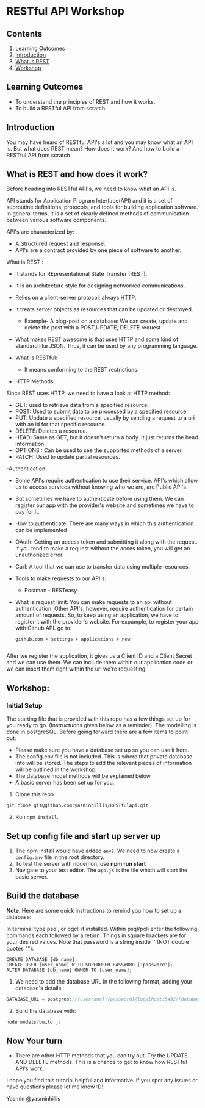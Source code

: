 



# RESTful API Workshop

## Contents
1. [Learning Outcomes](#learning-outcomes)
2. [Introduction](#introduction)
3. [What is REST](#what-is-REST-and-how-does-it-work)
4. [Workshop](#workshop)

## Learning Outcomes
* To understand the principles of REST and how it works.
* To build a RESTful API from scratch.

## Introduction
You may have heard of RESTful API's a lot and you may know what an API is. But
what does REST mean? How does it work? And how to build a RESTful API from scratch




## What is REST and how does it work?


Before heading into RESTful API's, we need to know what an API is.

API stands for Application Program Interface(API) and it is a set of subroutine
 definitions, protocols, and tools for building application software. In general
  terms, it is a set of clearly defined methods of communication between various
  software components.

API's are characterized by:

- A Structured request and response.
- API's are a contract provided by one piece of software to another.

What is REST :
- It stands for  REpresentational State Transfer (REST).
- It is an architecture style for designing networked communications.
- Relies on a client-server protocol, always HTTP.
- It treats server objects as resources that can be updated or destroyed.
  - Example- A blog-post on a database:
      We can create, update and delete the post with a POST,UPDATE, DELETE request
- What makes REST awesome is that uses HTTP and some kind of standard like JSON.
 Thus, it can be used by any programming language.

 - What is RESTful:
   - It means conforming to the REST restrictions.


* HTTP Methods:

Since REST uses HTTP, we need to have a look at HTTP method:
   - GET: used to retrieve data from a specified resource.
   - POST: Used to submit data to be processed by a specified resource.
   - PUT: Update a specified resource, usually by sending a request to a uri with an id for that
 specific resource.
   - DELETE: Deletes a resource.
   - HEAD: Same as GET, but it doesn't return a body. It just returns the head information.
   - OPTIONS : Can be used to see the supported methods of a server.
   - PATCH: Used to update partial resources.

-Authentication:
- Some API's require authentication to use their service.
API's which allow us to access services without knowing who we are, are Public API's.

- But sometimes we have to authenticate before using them. We can register our app with the provider's website and sometimes we have to pay for it.

- How to authenticate:
There are many ways in which this authentication can be implemented
 - OAuth: Getting an access token and submitting it along with the request. If you tend to make a request without the acces token, you will get an unauthorized error.

 - Curl: A tool that we can use to transfer data using multiple resources.


- Tools to make requests to our API's:
    - Postman       - RESTeasy

- What is request limit:
  You can make requests to an api without authentication. Other API's, however, require authentication for certain amount of requests. So, to keep using an application, we have to register it with the provider's website.
  For expample, to register your app with Github API. go to:
  
  ```
  github.com > settings > applications > new


 After we register the application, it gives us a Client ID and a Client Secret
 and we can use them. We can include them within our application code or we
 can insert them right within the url we're requesting.

## Workshop:
### Initial Setup

The starting file that is provided with this repo has a few things set up for you ready to go. (Instructuons given below as a reminder). The modelling is done in postgreSQL. Before going forward there are a few items to point out:
* Please make sure you have a database set up so you can use it here.
* The config.env file is not included. This is where that private database info will be stored. The steps to add the relevant pieces of information will be outlined in the workshop.
* The database model methods will be explained below.
* A basic server has been set up for you.

1. Clone this repo
```git
git clone git@github.com:yasminhillis/RESTfulApi.git
```
2. Run ```npm install```.


## Set up config file and start up server up
1. The npm install would have added ```env2```.  We need to now create a ```config.env``` file in the root directory.
3.	To test the server with nodemon, use **npm run start**
4.  Navigate to your text editor. The ```app.js``` is the file which will start the basic server.

## Build the database
**Note**: Here are some quick instructions to remind you how to set up a database:

In terminal type psql, or pgcli if installed. Within psql/pcli enter the following commands each followed by a return. Things in square brackets are for your desired values. Note that password is a string inside '' (NOT double quotes ""):
```
CREATE DATABASE [db_name];
CREATE USER [user_name] WITH SUPERUSER PASSWORD ['password'];
ALTER DATABASE [db_name] OWNER TO [user_name];
```

1. We need  to add the database URL in the following format, adding your database's details:
```js
DATABASE_URL = postgres://[username]:[password]@localhost:5432/[database]
```
2. Build the database with:
```js
node models/build.js
```





## Now Your turn
 - There are other HTTP methods that you can try out. Try the UPDATE AND DELETE methods. This is a chance to get to know how RESTful API's work.



I hope you find this tutorial helpful and informative. If you spot any issues or have questions please let me know :D!

Yasmin
@yasminhillis
